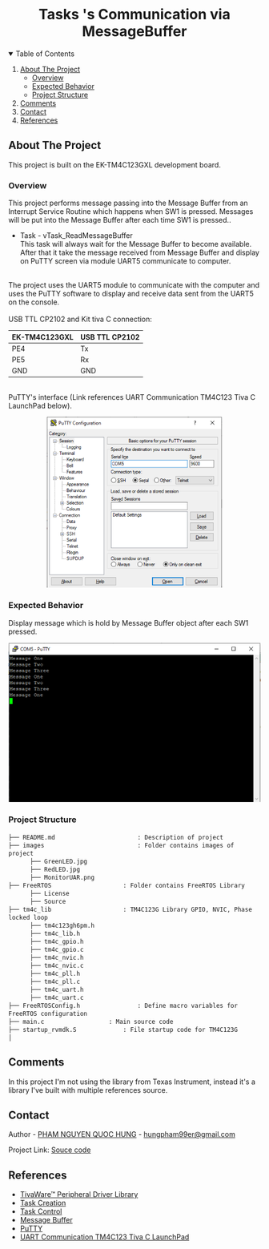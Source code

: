<!-- PROJECT LOGO -->
<br />
<p align="center">
  <h1 align="center">Tasks 's Communication via MessageBuffer</h1>
  
  

<!-- TABLE OF CONTENTS -->
<details open="open">
  <summary>Table of Contents</summary>
  <ol>
    <li>
      <a href="#about-the-project">About The Project</a>
      <ul>
        <li><a href="#overview">Overview</a></li>
		<li><a href="#expected-behavior">Expected Behavior</a></li>
		<li><a href="#project-structure">Project Structure</a></li>
      </ul>
    </li>
	<li><a href="#comments">Comments</a></li>
    <li><a href="#contact">Contact</a></li>
    <li><a href="#references">References</a></li>
  </ol>
</details>



<!-- ABOUT THE PROJECT -->
## About The Project

This project is built on the EK-TM4C123GXL development board.

### Overview

This project performs message passing into the Message Buffer from an Interrupt Service Routine which happens when SW1 is pressed. Messages will be put into the Message Buffer after each time SW1 is pressed..<br>
* Task - vTask_ReadMessageBuffer<br>
This task will always wait for the Message Buffer to become available. After that it take the message received from Message Buffer and display on PuTTY screen via module UART5 communicate to computer. 
<br>
The project uses the UART5 module to communicate with the computer and uses the PuTTY software to display and receive data sent from the UART5 on the console.<br>
<br>
USB TTL CP2102 and Kit tiva C connection:


| EK-TM4C123GXL  |USB TTL CP2102		|
|----------------|-------------------------------|
|PE4      | Tx|
|PE5 	 | Rx| 
|GND   | GND   | 
<br>
PuTTY's interface (Link references UART Communication TM4C123 Tiva C LaunchPad below).
<p align = "center">
<img src="images/PuTTY.png" width="350" title="hover text">
<p>

### Expected Behavior
<p>
Display message which is hold by Message Buffer object after each SW1 pressed.<br>
<p align="center">
  <img src="images/UART5.png" width="550" title="hover text">
</p>


### Project Structure

```
├── README.md              			: Description of project
├── images              			: Folder contains images of project
      ├── GreenLED.jpg
      ├── RedLED.jpg
      ├── MonitorUAR.png
├── FreeRTOS					: Folder contains FreeRTOS Library
      ├── License
      ├── Source
├── tm4c_lib					: TM4C123G Library GPIO, NVIC, Phase locked loop
      ├── tm4c123gh6pm.h
      ├── tm4c_lib.h
      ├── tm4c_gpio.h
      ├── tm4c_gpio.c
      ├── tm4c_nvic.h
      ├── tm4c_nvic.c
      ├── tm4c_pll.h
      ├── tm4c_pll.c
      ├── tm4c_uart.h
      ├── tm4c_uart.c
├── FreeRTOSConfig.h				: Define macro variables for FreeRTOS configuration
├── main.c					: Main source code
├── startup_rvmdk.S				: File startup code for TM4C123G
│   
```

<!-- GETTING STARTED -->
## Comments
In this project I'm not using the library from Texas Instrument, instead it's a library I've built with multiple references source.

<!-- CONTACT -->
## Contact

Author - [PHAM NGUYEN QUOC HUNG](https://hun9pham.github.io) - hungpham99er@gmail.com

Project Link: [Souce code](https://github.com/hun9pham/freertos-roadmap/tree/main/Project/Tasks%20's%20Communication%20%20via%20MessageBuffer)



<!-- References -->
## References
* [TivaWare™ Peripheral Driver Library](www.ti.com/lit/ug/spmu298e/spmu298e.pdf)
* [Task Creation](https://www.freertos.org/a00019.html)
* [Task Control](https://www.freertos.org/a00112.html)
* [Message Buffer](https://www.freertos.org/RTOS-stream-message-buffers.html)
* [PuTTY](https://www.putty.org)
* [UART Communication TM4C123 Tiva C LaunchPad](https://microcontrollerslab.com/uart-communication-tm4c123-tiva-c-launchpad/)
